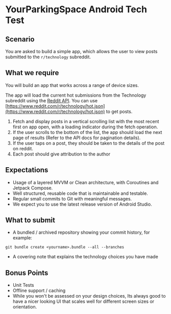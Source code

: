 # YourParkingSpace Android Tech Test

## Scenario
You are asked to build a simple app, which allows the user to view posts submitted to the `r/technology` subreddit. 

## What we require
You will build an app that works across a range of device sizes.

The app will load the current hot submissions from the Technology subreddit using the [Reddit API](https://www.reddit.com/dev/api/). You can use [https://www.reddit.com/r/technology/hot.json](https://www.reddit.com/r/technology/hot.json) to get posts.


1. Fetch and display posts in a vertical scrolling list with the most recent first on app open, with a loading indicator during the fetch operation. 
2. If the user scrolls to the bottom of the list, the app should load the next page of results (Refer to the API docs for pagination details).
3. If the user taps on a post, they should be taken to the details of the post on reddit.
4. Each post should give attribution to the author

## Expectations
* Usage of a layered MVVM or Clean architecture, with Coroutines and Jetpack Compose.
* Well structured, reusable code that is maintainable and testable.
* Regular small commits to Git with meaningful messages.
* We expect you to use the latest release version of Android Studio.

## What to submit
* A bundled / archived repository showing your commit history, for example:

```git bundle create <yourname>.bundle --all --branches```

* A covering note that explains the technology choices you have made

## Bonus Points

* Unit Tests
* Offline support / caching
* While you won't be assessed on your design choices, Its always good to have a nicer looking UI that scales well for different screen sizes or orientation.

